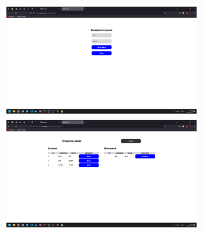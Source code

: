 ![Вход/рагистрация](screenshots/Screenshot%202025-05-04%20151921.png)

![Интерфейс](screenshots/Screenshot%202025-05-04%20151937.png)